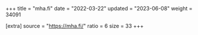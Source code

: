 +++
title = "mha.fi"
date = "2022-03-22"
updated = "2023-06-08"
weight = 34091

[extra]
source = "https://mha.fi/"
ratio = 6
size = 33
+++
